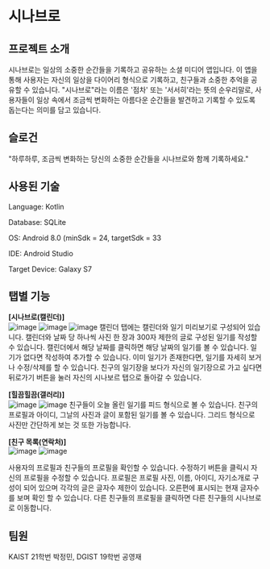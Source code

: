 # 시나브로

## 프로젝트 소개
시나브로는 일상의 소중한 순간들을 기록하고 공유하는 소셜 미디어 앱입니다. 이 앱을 통해 사용자는 자신의 일상을 다이어리 형식으로 기록하고, 친구들과 소중한 추억을 공유할 수 있습니다. "시나브로"라는 이름은 '점차' 또는 '서서히'라는 뜻의 순우리말로, 사용자들이 일상 속에서 조금씩 변화하는 아름다운 순간들을 발견하고 기록할 수 있도록 돕는다는 의미를 담고 있습니다.

## 슬로건
"하루하루, 조금씩 변화하는 당신의 소중한 순간들을 시나브로와 함께 기록하세요."

## 사용된 기술

Language: Kotlin

Database: SQLite

OS: Android 8.0 (minSdk = 24, targetSdk = 33

IDE: Android Studio

Target Device: Galaxy S7

## 탭별 기능
**[시나브로(캘린더)]**   
![image](https://github.com/oganessone718/common_project01/assets/105881036/59a81d45-5f1f-42d9-af3f-a5dae8ab12ac)
![image](https://github.com/oganessone718/common_project01/assets/105881036/94e2bc5f-335f-41ab-9292-43b11eaa4b79)
![image](https://github.com/oganessone718/common_project01/assets/105881036/3b0258bf-2abf-424b-b99d-78673cd07193)
캘린더 탭에는 캘린더와 일기 미리보기로 구성되어 있습니다. 캘린더와 날짜 당 하나씩 사진 한 장과 300자 제한의 글로 구성된 일기를 작성할 수 있습니다. 캘린더에서 해당 날짜를 클릭하면 해당 날짜의 일기를 볼 수 있습니다. 일기가 없다면 작성하여 추가할 수 있습니다. 이미 일기가 존재한다면, 일기를 자세히 보거나 수정/삭제를 할 수 있습니다. 친구의 일기장을 보다가 자신의 일기장으로 가고 싶다면 뒤로가기 버튼을 눌러 자신의 시나보르 탭으로 돌아갈 수 있습니다.

**[힐끔힐끔(갤러리)]**   
![image](https://github.com/oganessone718/common_project01/assets/105881036/d0e52960-8f57-4af2-98d7-a3179f683438)
![image](https://github.com/oganessone718/common_project01/assets/105881036/04f62e72-5751-4042-9054-25d513d582c3)
친구들이 오늘 올린 일기를 피드 형식으로 볼 수 있습니다. 친구의 프로필과 아이디, 그날의 사진과 글이 포함된 일기를 볼 수 있습니다.  그리드 형식으로 사진만 간단하게 보는 것 또한 가능합니다.

**[친구 목록(연락처)]**    
![image](https://github.com/oganessone718/common_project01/assets/105881036/8f15a6f3-9bc6-432e-91dc-ec684d0df613)
![image](https://github.com/oganessone718/common_project01/assets/105881036/b547afd1-346d-4d50-9e83-13503adf0974)

사용자의 프로필과 친구들의 프로필을 확인할 수 있습니다. 수정하기 버튼을 클릭시 자신의 프로필을 수정할 수 있습니다. 프로필은 프로필 사진, 이름, 아이디, 자기소개로 구성이 되어 있으며 각각의 글은 글자수 제한이 있습니다. 오른편에 표시되는 현재 글자수를 보며 확인 할 수 있습니다. 다른 친구들의 프로필을 클릭하면 다른 친구들의 시나브로로 이동합니다.

## 팀원
KAIST 21학번 박정민, DGIST 19학번 공영재
